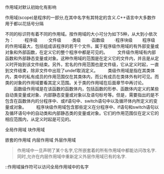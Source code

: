 作用域对默认初始化有影响

作用域(scope)是程序的一部分,在其中名字有其特定的含义.C++语言中大多数作用于都以花括号分隔

不同的标识符有着不同的作用域。按作用域的大小可分为如下5种，从大到小依次为：
　　·程序级
　　·文件级
　　·类级
　　·函数级
　　·程序块级
　　程序级的作用域最大，包括组成该程序的若干个文件。属于程序级作用域的有外部变量或对象和外部函数，在定义它的整个程序中都是可见的。
　　文件级作用域有内部函数和外部静态变量或对象。这种作用域的范围是在定义它的文件内，并且是从定义时开始到该文件结束。另外，宏名的作用范围也是文件级，它从定义时起，一直到文件结束，除非文件中出现了undef取消定义。
　　类级作用域是指在其类体内，类中的私有成员的作用范围仅在其类体内，而公有成员在类体外有时可见。而类的对象的作用域要看其定义范围。关于类的作用域在后面章节中再讨论。
　　函数级作用域是在该函数的函数体内，包括函数的形参、函数体内定义的某些自动类变量或对象、内部静态变量或对象以及语句标号等。但是，需要指出的是不包含在函数体内的分程序中、或if语句中、switch语句中以及循环体内所定义的变量或对象。
　　程序块级作用域包含那些定义在分程序中、if语句和switch语句以及循环语句中的自动类和内部静态类的变量或对象。它们的作用范围仅在定义它的相应范围内，从定义时起是可见的。

全局作用域
块作用域

嵌套的作用域
内层作用域
外层作用域
>作用域中一旦声明了某个名字,它所嵌套着的所有作用域中都能访问改名字.同时,允许在内层作用域中重新定义外层作用域已有的名字.

::作用域操作符可以访问全局作用域中的名字